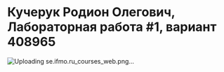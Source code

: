# Кучерук Родион Олегович, Лабораторная работа #1, вариант 408965
![Uploading se.ifmo.ru_courses_web.png…]()
